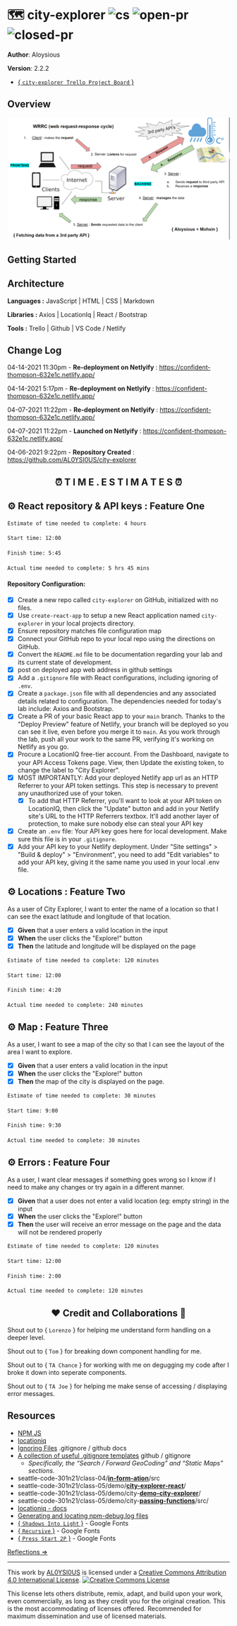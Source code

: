# 🗺️ city-explorer ![cs](https://img.shields.io/github/license/AL0YSI0US/city-explorer) ![open-pr](https://img.shields.io/github/issues-pr-raw/AL0YSI0US/city-explorer) ![closed-pr](https://img.shields.io/github/issues-pr-closed/AL0YSI0US/city-explorer)

**Author**: Aloysious

**Version**: 2.2.2

+ [{ `city-explorer Trello Project Board` }](https://trello.com/b/0jJjZi3c/city-explorer-trello-board)
<!-- increment the patch/fix/version number if you make more commits past your first submission -->

## Overview

![](https://github.com/AL0YSI0US/city-explorer/blob/main/Documentation/dataApiRequest.PNG?raw=true)
<!-- Provide a high level overview of what this application is and why you are building it, beyond the fact that it's an assignment for this class. (i.e. What's your problem domain?) -->

## Getting Started
<!-- What are the steps that a user must take in order to build this app on their own machine and get it running? -->

## Architecture

**Languages :** JavaScript | HTML | CSS | Markdown

**Libraries :** Axios | LocationIq | React / Bootstrap 

**Tools :** Trello | Github | VS Code / Netlify
<!-- Provide a detailed description of the application design. What technologies (languages, libraries, etc) you're using, and any other relevant design information. -->

## Change Log

04-14-2021 11:30pm - **Re-deployment on Netlyify** : https://confident-thompson-632e1c.netlify.app/

04-14-2021 5:17pm - **Re-deployment on Netlyify** : https://confident-thompson-632e1c.netlify.app/

04-07-2021 11:22pm - **Re-deployment on Netlyify** : https://confident-thompson-632e1c.netlify.app/

04-07-2021 11:22pm - **Launched on Netlyify** : https://confident-thompson-632e1c.netlify.app/

04-06-2021 9:22pm - **Repository Created** : https://github.com/AL0YSI0US/city-explorer
<!-- Use this area to document the iterative changes made to your application as each feature is successfully implemented. Use time stamps. Here's an example:
01-01-2001 4:59pm - Application now has a fully-functional express server, with a GET route for the location resource. 
-->

<h2 align="center">⏰ T I M E . E S T I M A T E S ⏰</h2>

## ⚙️ **React repository & API keys** : Feature One

```sh
Estimate of time needed to complete: 4 hours

Start time: 12:00

Finish time: 5:45

Actual time needed to complete: 5 hrs 45 mins
```

#### Repository Configuration:

- [X] Create a new repo called `city-explorer` on GitHub, initialized with no files.
- [X] Use `create-react-app` to setup a new React application named `city-explorer` in your local projects directory.
- [X] Ensure repository matches file configuration map
- [X] Connect your GitHub repo to your local repo using the directions on GitHub.
- [X] Convert the `README.md` file to be documentation regarding your lab and its current state of development.
- [X] post on deployed app web address in github settings
- [X] Add a `.gitignore` file with React configurations, including ignoring of `.env`.
- [X] Create a `package.json` file with all dependencies and any associated details related to configuration. The dependencies needed for today's lab include: Axios and Bootstrap.
- [X] Create a PR of your basic React app to your `main` branch. Thanks to the "Deploy Preview" feature of Netlify, your branch will be deployed so you can see it live, even before you merge it to `main`. As you work through the lab, push all your work to the same PR, verifying it's working on Netlify as you go.
- [X] Procure a LocationIQ free-tier account. From the Dashboard, navigate to your API Access Tokens page. View, then Update the existing token, to change the label to "City Explorer".
- [X] MOST IMPORTANTLY: Add your deployed Netlify app url as an HTTP Referrer to your API token settings. This step is necessary to prevent any unauthorized use of your token.
  - [X] To add that HTTP Referrer, you'll want to look at your API token on LocationIQ, then click the "Update" button and add in your Netlify site's URL to the HTTP Referrers textbox. It'll add another layer of protection, to make sure nobody else can steal your API key
- [X] Create an `.env` file: Your API key goes here for local development. Make sure this file is in your `.gitignore`.
- [X] Add your API key to your Netlify deployment. Under "Site settings" > "Build & deploy" > "Environment", you need to add "Edit variables" to add your API key, giving it the same name you used in your local .env file.

## ⚙️ **Locations** : Feature Two

As a user of City Explorer, I want to enter the name of a location so that I can see the exact latitude and longitude of that location.

- [X] **Given** that a user enters a valid location in the input
- [X] **When** the user clicks the "Explore!" button
- [x] **Then** the latitude and longitude will be displayed on the page

```sh
Estimate of time needed to complete: 120 minutes

Start time: 12:00 

Finish time: 4:20

Actual time needed to complete: 240 minutes
```

## ⚙️ **Map** : Feature Three

As a user, I want to see a map of the city so that I can see the layout of the area I want to explore.

- [X] **Given** that a user enters a valid location in the input
- [X] **When** the user clicks the "Explore!" button
- [X] **Then** the map of the city is displayed on the page.

```sh
Estimate of time needed to complete: 30 minutes

Start time: 9:00

Finish time: 9:30

Actual time needed to complete: 30 minutes
```

## ⚙️ **Errors** : Feature Four

As a user, I want clear messages if something goes wrong so I know if I need to make any changes or try again in a different manner.

- [x] **Given** that a user does not enter a valid location (eg: empty string) in the input
- [x] **When** the user clicks the "Explore!" button
- [x] **Then** the user will receive an error message on the page and the data will not be rendered properly

```sh
Estimate of time needed to complete: 120 minutes

Start time: 12:00

Finish time: 2:00

Actual time needed to complete: 120 minutes
```

<h2 align="center">❤️ Credit and Collaborations 👥</h2>

Shout out to { `Lorenzo` } for helping me understand form handling on a deeper level.

Shout out to { `Tom` } for breaking down component handling for me.

Shout out to { `TA Chance` } for working with me on degugging my code after I broke it down into seperate components.

Shout out to { `TA Joe` } for helping me make sense of accessing / displaying error messages.

## Resources

+ [NPM JS](https://www.npmjs.com/package/axios)
+ [locationiq](https://locationiq.com/docs#search-forward-geocoding)
+ [Ignoring Files](https://docs.github.com/en/github/getting-started-with-github/ignoring-files) .gitignore / github docs
+ [A collection of useful .gitignore templates](https://github.com/github/gitignore) github / gitignore
  + *Specifically, the “Search / Forward GeoCoding” and “Static Maps” sections.*
+ seattle-code-301n21/class-04/[**in-form-ation**](https://github.com/codefellows/seattle-code-301n21/tree/main/class-04/demo/in-form-ation/src)/src
+ seattle-code-301n21/class-05/demo/[**city-explorer-react**](https://github.com/codefellows/seattle-code-301n21/tree/main/class-05/demo/city-explorer-react)/
+ seattle-code-301n21/class-05/demo/city-[**demo-city-explorer**](https://github.com/codefellows/seattle-code-301n21/tree/main/class-05/demo/demo-city-explorer)/
+ seattle-code-301n21/class-05/demo/city-**[passing-functions](https://github.com/codefellows/seattle-code-301n21/tree/main/class-03/demo/passing-functions)**/src/
+ [locationiq - docs](https://locationiq.com/docs)
+ [Generating and locating npm-debug.log files](https://docs.npmjs.com/generating-and-locating-npm-debug.log-files)
+ [{ `Shadows Into Light` }](https://fonts.google.com/specimen/Shadows+Into+Light#standard-styles)  - Google Fonts
+ [{ `Recursive` }](https://fonts.google.com/specimen/Recursive) - Google Fonts
+ [{ `Press Start 2P` }](https://fonts.google.com/specimen/Press+Start+2P) - Google Fonts

[Reflections ⇒](reflections.md)

---

This work by <a xmlns:cc="http://creativecommons.org/ns#" href="https://github.com/AL0YSI0US/" property="cc:attributionName" rel="cc:attributionURL">AL0YSI0US</a> is licensed under a <a rel="license" href="http://creativecommons.org/licenses/by/4.0/">Creative Commons Attribution 4.0 International License</a>. <a rel="license" href="http://creativecommons.org/licenses/by/4.0/"><img alt="Creative Commons License" style="border-width:0" src="https://i.creativecommons.org/l/by/4.0/88x31.png" /></a><br />

This license lets others distribute, remix, adapt, and build upon your work, even commercially, as long as they credit you for the original creation. This is the most accommodating of licenses offered. Recommended for maximum dissemination and use of licensed materials.
